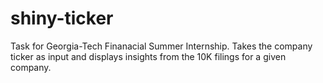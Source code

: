 # shiny-ticker
Task for Georgia-Tech Finanacial Summer Internship. Takes the company ticker as input and displays insights from the 10K filings for a given company.

